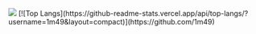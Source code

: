 <img src='![Capture](https://user-images.githubusercontent.com/89096381/221362764-a27929ac-e931-4c17-b2c8-2e5e9f58d5ef.PNG)'>
[![Top Langs](https://github-readme-stats.vercel.app/api/top-langs/?username=1m49&layout=compact)](https://github.com/1m49)
